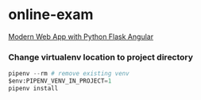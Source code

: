 # online-exam

[Modern Web App with Python Flask Angular](https://auth0.com/blog/using-python-flask-and-angular-to-build-modern-apps-part-1/)

### Change virtualenv location to project directory

```python
pipenv --rm # remove existing venv
$env:PIPENV_VENV_IN_PROJECT=1
pipenv install
```
